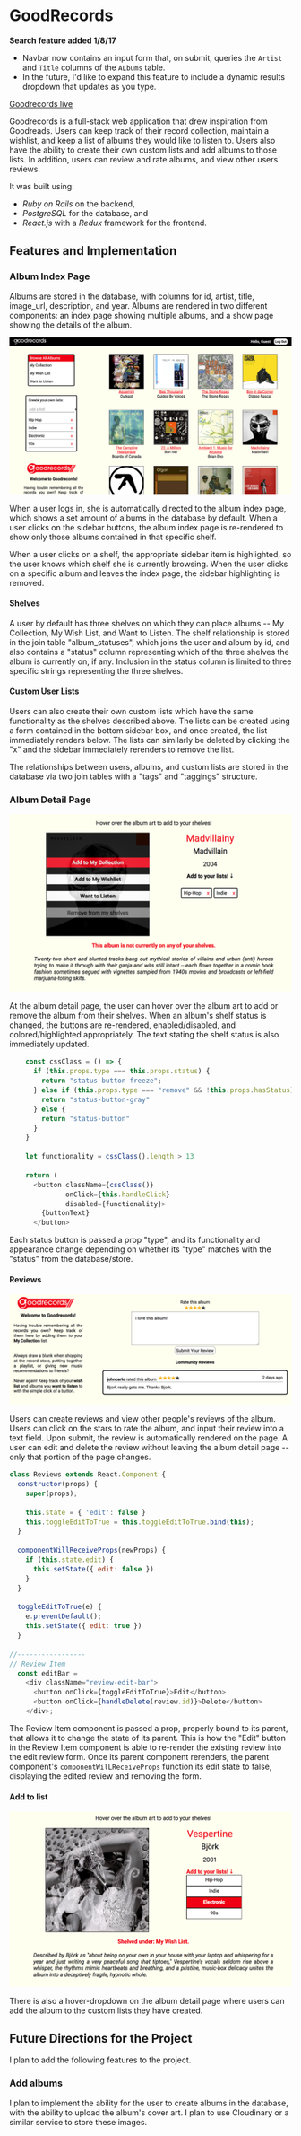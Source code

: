 # GoodRecords

**Search feature added 1/8/17**
- Navbar now contains an input form that, on submit, queries the `Artist` and `Title` columns of the `ALbums` table.
- In the future, I'd like to expand this feature to include a dynamic results dropdown that updates as you type.

[Goodrecords live][heroku]

[heroku]: http://goodrecords.herokuapp.com

Goodrecords is a full-stack web application that drew inspiration from Goodreads. Users can keep track of their record collection, maintain a wishlist, and keep a list of albums they would like to listen to.  Users also have the ability to create their own custom lists and add albums to those lists. In addition, users can review and rate albums, and view other users' reviews.

It was built using:
- _Ruby on Rails_ on the backend,
- _PostgreSQL_ for the database, and
- _React.js_ with a _Redux_ framework for the frontend.  

## Features and Implementation

### Album Index Page

Albums are stored in the database, with columns for id, artist, title, image_url, description, and year.  Albums are rendered in two different components: an index page showing multiple albums, and a show page showing the details of the album.

![image of album index](docs/wireframes/album_index.png)

When a user logs in, she is automatically directed to the album index page, which shows a set amount of albums in the database by default.  When a user clicks on the sidebar buttons, the album index page is re-rendered to show only those albums contained in that specific shelf.

When a user clicks on a shelf, the appropriate sidebar item is highlighted, so the user knows which shelf she is currently browsing.  When the user clicks on a specific album and leaves the index page, the sidebar highlighting is removed.

#### Shelves
A user by default has three shelves on which they can place albums -- My Collection, My Wish List, and Want to Listen.  The shelf relationship is stored in the join table "album_statuses", which joins the user and album by id, and also contains a "status" column representing which of the three shelves the album is currently on, if any.  Inclusion in the status column is limited to three specific strings representing the three shelves.

#### Custom User Lists
Users can also create their own custom lists which have the same functionality as the shelves described above.  The lists can be created using a form contained in the bottom sidebar box, and once created, the list immediately renders below.  The lists can similarly be deleted by clicking the "x" and the sidebar immediately rerenders to remove the list.

The relationships between users, albums, and custom lists are stored in the database via two join tables with a "tags" and "taggings" structure.

### Album Detail Page

![image of album index](docs/wireframes/album_show.png)

At the album detail page, the user can hover over the album art to add or remove the album from their shelves.  When an album's shelf status is changed, the buttons are re-rendered, enabled/disabled, and colored/highlighted appropriately.  The text stating the shelf status is also immediately updated.

```javascript
    const cssClass = () => {
      if (this.props.type === this.props.status) {
        return "status-button-freeze";
      } else if (this.props.type === "remove" && !this.props.hasStatus) {
        return "status-button-gray"
      } else {
        return "status-button"
      }
    }

    let functionality = cssClass().length > 13

    return (
      <button className={cssClass()}
              onClick={this.handleClick}
              disabled={functionality}>
        {buttonText}
      </button>
```
Each status button is passed a prop "type", and its functionality and appearance change depending on whether its "type" matches with the "status" from the database/store.

#### Reviews

![image of album index](docs/wireframes/reviews.png)

Users can create reviews and view other people's reviews of the album.  Users can click on the stars to rate the album, and input their review into a text field.  Upon submit, the review is automatically rendered on the page.  A user can edit and delete the review without leaving the album detail page -- only that portion of the page changes.

```javascript
class Reviews extends React.Component {
  constructor(props) {
    super(props);

    this.state = { 'edit': false }
    this.toggleEditToTrue = this.toggleEditToTrue.bind(this);
  }

  componentWillReceiveProps(newProps) {
    if (this.state.edit) {
      this.setState({ edit: false })
    }
  }

  toggleEditToTrue(e) {
    e.preventDefault();
    this.setState({ edit: true })
  }

//-----------------
// Review Item
  const editBar =
    <div className="review-edit-bar">
      <button onClick={toggleEditToTrue}>Edit</button>
      <button onClick={handleDelete(review.id)}>Delete</button>
    </div>;
```

The Review Item component is passed a prop, properly bound to its parent, that allows it to change the state of its parent.  This is how the "Edit" button in the Review Item component is able to re-render the existing review into the edit review form.  Once its parent component rerenders, the parent component's `componentWilLReceiveProps` function its edit state to false, displaying the edited review and removing the form.

#### Add to list

![image of album index](docs/wireframes/addtolist.png)

There is also a hover-dropdown on the album detail page where users can add the album to the custom lists they have created.  

## Future Directions for the Project

I plan to add the following features to the project.

### Add albums

I plan to implement the ability for the user to create albums in the database, with the ability to upload the album's cover art. I plan to use Cloudinary or a similar service to store these images.  
